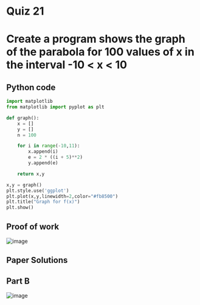 # Quiz 21
# Create a program shows the graph of the parabola for 100 values of x in the interval -10 < x < 10   

## Python code 
```.py
import matplotlib
from matplotlib import pyplot as plt

def graph():
    x = []
    y = []
    n = 100

    for i in range(-10,11):
        x.append(i)
        e = 2 * ((i + 5)**2)
        y.append(e)

    return x,y

x,y = graph()
plt.style.use('ggplot')
plt.plot(x,y,linewidth=2,color="#fb8500")
plt.title("Graph for f(x)")
plt.show()
```

## Proof of work
![image](https://github.com/user-attachments/assets/fbd2ef55-9929-42c6-b102-e60a74ad99f0)


## Paper Solutions 
## Part B
![image](https://github.com/user-attachments/assets/19a4656d-e5e9-48b2-8d17-c3b8513e3a3e)


